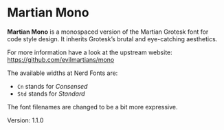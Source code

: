 # Martian Mono

**Martian Mono** is a monospaced version of the Martian Grotesk font for
code style design. It inherits Grotesk’s brutal and eye-catching aesthetics.

For more information have a look at the upstream website: https://github.com/evilmartians/mono

The available widths at Nerd Fonts are:
* `Cn` stands for _Consensed_
* `Std` stands for _Standard_

The font filenames are changed to be a bit more expressive.

Version: 1.1.0
